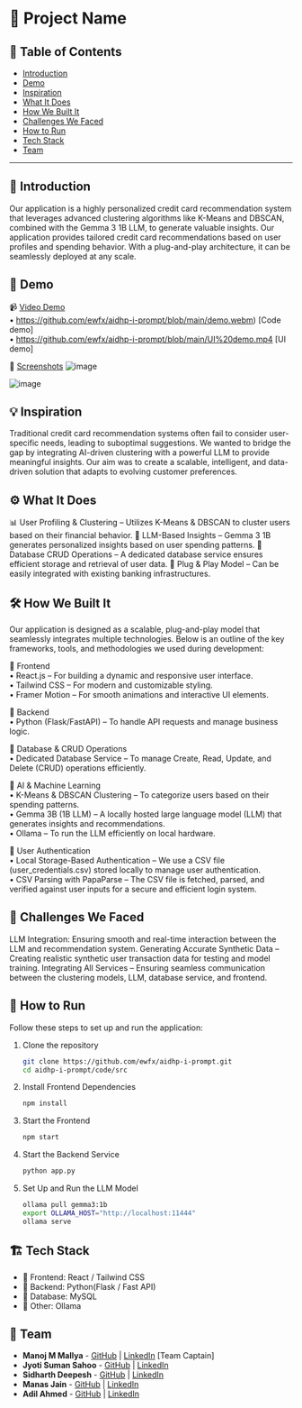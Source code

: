 # 🚀 Project Name

## 📌 Table of Contents
- [Introduction](#introduction)
- [Demo](#demo)
- [Inspiration](#inspiration)
- [What It Does](#what-it-does)
- [How We Built It](#how-we-built-it)
- [Challenges We Faced](#challenges-we-faced)
- [How to Run](#how-to-run)
- [Tech Stack](#tech-stack)
- [Team](#team)

---

## 🎯 Introduction
Our application is a highly personalized credit card recommendation system that leverages advanced clustering algorithms like K-Means and DBSCAN, combined with the Gemma 3 1B LLM, to generate valuable insights. Our application provides tailored credit card recommendations based on user profiles and spending behavior. With a plug-and-play architecture, it can be seamlessly deployed at any scale.

## 🎥 Demo
📹 [Video Demo](#) <br>
• https://github.com/ewfx/aidhp-i-prompt/blob/main/demo.webm) [Code demo] <br>
• https://github.com/ewfx/aidhp-i-prompt/blob/main/UI%20demo.mp4 [UI demo]

📸 [Screenshots](#)
![image](https://github.com/user-attachments/assets/b9a8b362-875e-4324-b309-d4a0644b8005)

![image](https://github.com/user-attachments/assets/e8270293-a898-4358-bc5a-ba03419c8a40)



## 💡 Inspiration
Traditional credit card recommendation systems often fail to consider user-specific needs, leading to suboptimal suggestions. We wanted to bridge the gap by integrating AI-driven clustering with a powerful LLM to provide meaningful insights. Our aim was to create a scalable, intelligent, and data-driven solution that adapts to evolving customer preferences.

## ⚙️ What It Does
📊 User Profiling & Clustering – Utilizes K-Means & DBSCAN to cluster users based on their financial behavior.
🧠 LLM-Based Insights – Gemma 3 1B generates personalized insights based on user spending patterns.
🔄 Database CRUD Operations – A dedicated database service ensures efficient storage and retrieval of user data.
📡 Plug & Play Model – Can be easily integrated with existing banking infrastructures.

## 🛠️ How We Built It
Our application is designed as a scalable, plug-and-play model that seamlessly integrates multiple technologies. Below is an outline of the key frameworks, tools, and methodologies we used during development:

🔹 Frontend <br>
• React.js – For building a dynamic and responsive user interface. <br>
• Tailwind CSS – For modern and customizable styling. <br>
• Framer Motion – For smooth animations and interactive UI elements. <br>

🔹 Backend<br>
• Python (Flask/FastAPI) – To handle API requests and manage business logic.<br>

🔹 Database & CRUD Operations<br>
• Dedicated Database Service – To manage Create, Read, Update, and Delete (CRUD) operations efficiently.<br>

🔹 AI & Machine Learning<br>
• K-Means & DBSCAN Clustering – To categorize users based on their spending patterns.<br>
• Gemma 3B (1B LLM) – A locally hosted large language model (LLM) that generates insights and recommendations.<br>
• Ollama – To run the LLM efficiently on local hardware.<br>

🔹 User Authentication<br>
• Local Storage-Based Authentication – We use a CSV file (user_credentials.csv) stored locally to manage user authentication.<br>
• CSV Parsing with PapaParse – The CSV file is fetched, parsed, and verified against user inputs for a secure and efficient login system.<br>

## 🚧 Challenges We Faced
LLM Integration: Ensuring smooth and real-time interaction between the LLM and recommendation system.
Generating Accurate Synthetic Data – Creating realistic synthetic user transaction data for testing and model training.
Integrating All Services – Ensuring seamless communication between the clustering models, LLM, database service, and frontend.

## 🏃 How to Run
Follow these steps to set up and run the application:

1. Clone the repository  
   ```sh
   git clone https://github.com/ewfx/aidhp-i-prompt.git
   cd aidhp-i-prompt/code/src
   ```
2. Install Frontend Dependencies 
   ```sh
   npm install
   ```
3. Start the Frontend
   ```sh
   npm start
   ```
4. Start the Backend Service
   ```sh
   python app.py
   ```
5. Set Up and Run the LLM Model
   ```sh
   ollama pull gemma3:1b
   export OLLAMA_HOST="http://localhost:11444"
   ollama serve
   ```

## 🏗️ Tech Stack
- 🔹 Frontend: React / Tailwind CSS
- 🔹 Backend: Python(Flask / Fast API)
- 🔹 Database: MySQL
- 🔹 Other: Ollama

## 👥 Team
- **Manoj M Mallya** - [GitHub](https://github.com/mixed-farming) | [LinkedIn](https://www.linkedin.com/in/manoj-m-mallya-75503620a/) [Team Captain]
- **Jyoti Suman Sahoo** - [GitHub](https://github.com/JyotiSuman09) | [LinkedIn](https://www.linkedin.com/in/jyotisuman09/)
- **Sidharth Deepesh** - [GitHub](https://github.com/SIDHARTH06) | [LinkedIn](https://www.linkedin.com/in/sidharth-deepesh-05b960200/)
- **Manas Jain** - [GitHub](https://github.com/mannmj) | [LinkedIn](https://www.linkedin.com/in/mannmj/)
- **Adil Ahmed** - [GitHub](https://github.com/Adil-Bub) | [LinkedIn](https://www.linkedin.com/in/adilbub/)

